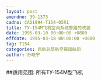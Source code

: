```yaml
---
layout: post
amendno: 39-1373
cadno: CAD1994-T154-05R1
title: ТУ-154М飞机空调系统管路的改装
date: 1995-03-10 00:00:00 +0800
effdate: 1995-03-18 00:00:00 +0800
tag: T154
categories: 民航总局航空器适航司
author: 孙晓宁
---
```


##适用范围:
所有ТУ-154М型飞机

